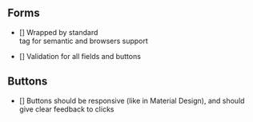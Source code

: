 ## Forms

- [] Wrapped by standard <form> tag for semantic and browsers support
- [] Validation for all fields and buttons
  
  
## Buttons

- [] Buttons should be responsive (like in Material Design), and should give clear feedback to clicks
